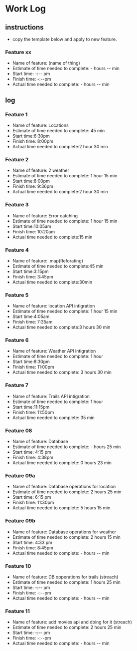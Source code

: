 # Work Log

## instructions

* copy the template below and apply to new feature.

### Feature xx

* Name of feature: (name of thing)
* Estimate of time needed to complete: - hours -- min
* Start time: -:-- pm
* Finish time: -:--pm
* Actual time needed to complete: - hours -- min

## log

### Feature 1

* Name of feature: Locations
* Estimate of time needed to complete: 45 min
* Start time:6:30pm
* Finish time: 8:00pm
* Actual time needed to complete:2 hour 30 min

### Feature 2

* Name of feature: 2 weather
* Estimate of time needed to complete: 1 hour 15 min
* Start time:8:00pm
* Finish time: 9:36pm
* Actual time needed to complete:2 hour 30 min

### Feature 3

* Name of feature: Error catching
* Estimate of time needed to complete: 1 hour 15 min
* Start time:10:05am
* Finish time: 10:20am
* Actual time needed to complete:15 min

### Feature 4

* Name of feature: .map(Reforating)
* Estimate of time needed to complete:45 min
* Start time:3:15pm
* Finish time: 3:45pm
* Actual time needed to complete:30min

### Feature 5

* Name of feature: location API intigration
* Estimate of time needed to complete: 1 hour 15 min
* Start time:4:05am
* Finish time: 7:35am
* Actual time needed to complete:3 hours 30 min

### Feature 6

* Name of feature: Weather API intigration
* Estimate of time needed to complete: 1 hour
* Start time:8:30pm
* Finish time: 11:00pm
* Actual time needed to complete: 3 hours 30 min

### Feature 7

* Name of feature: Trails API intigration
* Estimate of time needed to complete: 1 hour
* Start time:11:15pm
* Finish time: 11:50pm
* Actual time needed to complete: 35 min

### Feature 08

* Name of feature: Database
* Estimate of time needed to complete: - hours 25 min
* Start time: 4:15 pm
* Finish time: 4:38pm
* Actual time needed to complete: 0 hours 23 min

### Feature 09a

* Name of feature: Database operations for location
* Estimate of time needed to complete: 2 hours 25 min
* Start time: 6:15 pm
* Finish time: 11:30pm
* Actual time needed to complete: 5 hours 15 min

### Feature 09b

* Name of feature: Database operations for weather
* Estimate of time needed to complete: 2 hours 15 min
* Start time: 4:33 pm
* Finish time: 8:45pm
* Actual time needed to complete: - hours -- min

### Feature 10

* Name of feature: DB opperations for trails (streach)
* Estimate of time needed to complete: 1 hours 25 min
* Start time: -:-- pm
* Finish time: -:--pm
* Actual time needed to complete: - hours -- min

### Feature 11

* Name of feature: add movies api and dbing for it (streach)
* Estimate of time needed to complete: 2 hours 25 min
* Start time: -:-- pm
* Finish time: -:--pm
* Actual time needed to complete: - hours -- min
